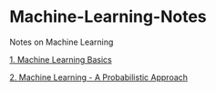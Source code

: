 # Machine-Learning-Notes
Notes on Machine Learning

[1. Machine Learning Basics](/Machine%20Learning%20Basics.ipynb)
&nbsp;

[2. Machine Learning - A Probabilistic Approach](/Machine%20Learning%20-%20A%20Probabilistic%20Approach.ipynb)
